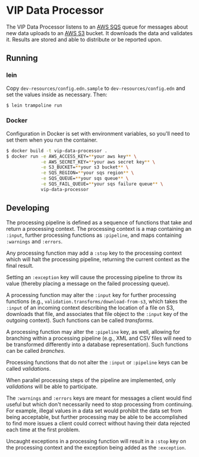 # VIP Data Processor

The VIP Data Processor listens to an [AWS SQS][SQS] queue for messages
about new data uploads to an [AWS S3][S3] bucket. It downloads the
data and validates it. Results are stored and able to distribute or be
reported upon.

[SQS]: http://aws.amazon.com/sqs/
[S3]: http://aws.amazon.com/s3/

## Running

### lein

Copy `dev-resources/config.edn.sample` to `dev-resources/config.edn`
and set the values inside as necessary. Then:

```sh
$ lein trampoline run
```

### Docker

Configuration in Docker is set with environment variables, so you'll
need to set them when you run the container.

```sh
$ docker build -t vip-data-processor .
$ docker run -e AWS_ACCESS_KEY=**your aws key** \
             -e AWS_SECRET_KEY=**your aws secret key** \
             -e S3_BUCKET=**your s3 bucket** \
             -e SQS_REGION=**your sqs region** \
             -e SQS_QUEUE=**your sqs queue** \
             -e SQS_FAIL_QUEUE=**your sqs failure queue** \
             vip-data-processor
```

## Developing

The processing pipeline is defined as a sequence of functions that
take and return a processing context. The processing context is a map
containing an `:input`, further processing functions as `:pipeline`,
and maps containing `:warnings` and `:errors`.

Any processing function may add a `:stop` key to the processing
context which will halt the processing pipeline, returning the current
context as the final result.

Setting an `:exception` key will cause the processing pipeline to
throw its value (thereby placing a message on the failed processing
queue).

A processing function may alter the `:input` key for further
processing functions (e.g., `validation.transforms/download-from-s3`,
which takes the `:input` of an incoming context describing the
location of a file on S3, downloads that file, and associates that
file object to the `:input` key of the outgoing context). Such
functions can be called *transforms*.

A processing function may alter the `:pipeline` key, as well, allowing
for branching within a processing pipeline (e.g., XML and CSV files
will need to be transformed differently into a database
representation). Such functions can be called *branches*.

Processing functions that do not alter the `:input` or `:pipeline`
keys can be called *validations*.

When parallel processing steps of the pipeline are implemented, only
*validations* will be able to participate.

The `:warnings` and `:errors` keys are meant for messages a client
would find useful but which don't necessarily need to stop processing
from continuing. For example, illegal values in a data set would
prohibit the data set from being acceptable, but further processing
may be able to be accomplished to find more issues a client could
correct without having their data rejected each time at the first
problem.

Uncaught exceptions in a processing function will result in a `:stop`
key on the processing context and the exception being added as the
`:exception`.
